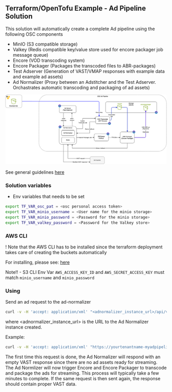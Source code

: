 ## Terraform/OpenTofu Example - Ad Pipeline Solution

This solution will automatically create a complete Ad pipeline using the following OSC components

- MinIO (S3 compatible storage)
- Valkey (Redis compatible key/value store used for encore packager job message queue)
- Encore (VOD transcoding system)
- Encore Packager (Packages the transcoded files to ABR-packages)
- Test Adserver (Generation of VAST/VMAP responses with example data and example ad assets)
- Ad Normalizer (Proxy between an Adstitcher and the Test Adserver. Orchastrates automatic transcoding and packaging of ad assets)

<a href="Ad-pipeline_diagram.png"><img src="Ad-pipeline_diagram.png" width="700" alt="Pipeline Diagram"></a>

See general guidelines [here](../../README.md#quick-guide---general)

### Solution variables

- Env variables that needs to be set

```bash
export TF_VAR_osc_pat = <osc personal access token>
export TF_VAR_minio_username = <User name for the minio storage>
export TF_VAR_minio_password = <Password for the minio storage>
export TF_VAR_valkey_password = <Password for the Valkey store>
```

### AWS CLI

! Note that the AWS CLI has to be installed since the terraform deployment takes care of creating the buckets automatically

For installing, please see: [here](https://docs.aws.amazon.com/cli/latest/userguide/cli-chap-getting-started.html)

Note!! - S3 CLI Env Var `AWS_ACCESS_KEY_ID` and `AWS_SECRET_ACCESS_KEY` must match `minio_username` and `minio_password`

### Using

Send an ad request to the ad-normalizer

```bash
curl -v -H 'accept: application/xml' "<adnormalizer_instance_url>/api/v1/vast?dur=30"
```

where <adnormalizer_instance_url> is the URL to the Ad Normalizer instance created.

Example:

```bash
curl -v -H 'accept: application/xml' "https://yourtenantname-myadpipeline.eyevinn-ad-normalizer.auto.prod.osaas.io/api/v1/vast?dur=30"
```

The first time this request is done, the Ad Normalizer will respond with an empty VAST response since there are no ad assets ready for streaming. The Ad Normlizer will now trigger Encore and Encore Packager to transcode and package the ads for streaming. This process will typically take a few minutes to complete. If the same request is then sent again, the response should contain proper VAST data.
